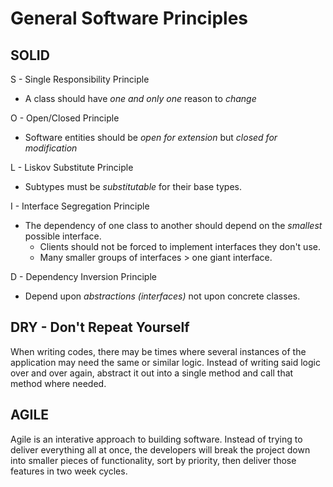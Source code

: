 # General Software Principles

## SOLID

S - Single Responsibility Principle
  - A class should have *one and only one* reason to *change*

O - Open/Closed Principle
  - Software entities should be *open for extension* but *closed for modification*

L - Liskov Substitute Principle
  - Subtypes must be *substitutable* for their base types.

I - Interface Segregation Principle
  - The dependency of one class to another should depend on the *smallest* possible interface.
    - Clients should not be forced to implement interfaces they don't use.
    - Many smaller groups of interfaces > one giant interface.

D - Dependency Inversion Principle
  - Depend upon *abstractions (interfaces)* not upon concrete classes.


## DRY - Don't Repeat Yourself

When writing codes, there may be times where several instances of the application may need the same or similar logic. Instead of writing said logic over and over again, abstract it out into a single method and call that method where needed.

## AGILE

Agile is an interative approach to building software. Instead of trying to deliver everything all at once, the developers will break the project down into smaller pieces of functionality, sort by priority, then deliver those features in two week cycles.

